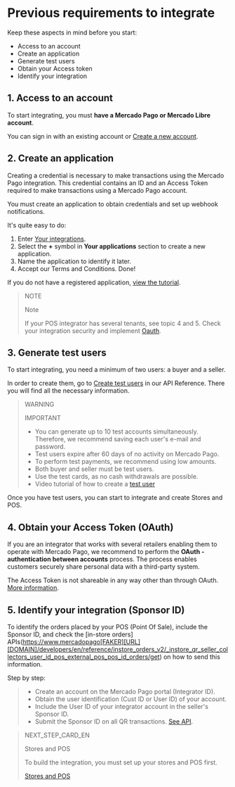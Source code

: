 # Previous requirements to integrate

Keep these aspects in mind before you start:

* Access to an account
* Create an application
* Generate test users
* Obtain your Access token
* Identify your integration

## 1. Access to an account

To start integrating, you must **have a Mercado Pago or Mercado Libre account**.

You can sign in with an existing account or [Create a new account](https://www.mercadopago[FAKER][URL][DOMAIN]/hub/registration/landing).

## 2. Create an application

Creating a credential is necessary to make transactions using the Mercado Pago integration. This credential contains an ID and an Access Token required to make transactions using a Mercado Pago account.

You must create an application to obtain credentials and set up webhook notifications.

It's quite easy to do:

1. Enter [Your integrations](https://www.mercadopago[FAKER][URL][DOMAIN]/developers/panel/applications).
2. Select the **+** symbol in **Your applications** section to create a new application.
3. Name the application to identify it later.
4. Accept our Terms and Conditions. Done!

If you do not have a registered application, [view the tutorial](https://youtu.be/FB4aL9D0Of4?list=PLCazXKuqZp3hGVY3bBhEO0ItFhIic5UpK).

> NOTE
>
> Note
>
>If your POS integrator has several tenants, see topic 4 and 5. Check your integration security and implement [Oauth](https://www.mercadopago[FAKER][URL][DOMAIN]/developers/es/guides/security/oauth/introduction).


## 3. Generate test users

To start integrating, you need a minimum of two users: a buyer and a seller.

In order to create them, go to [Create test users](https://www.mercadopago[FAKER][URL][DOMAIN]/developers/en/reference/test_user/_users_test_user/post) in our API Reference. There you will find all the necessary information.

> WARNING
>
> IMPORTANT
>
> * You can generate up to 10 test accounts simultaneously. Therefore, we recommend saving each user's e-mail and password.
> * Test users expire after 60 days of no activity on Mercado Pago.
> * To perform test payments, we recommend using low amounts.
> * Both buyer and seller must be test users.
> * Use the test cards, as no cash withdrawals are possible.
> * Video tutorial of how to create a [test user](https://youtu.be/VgXsbJB6rY0?list=PLCazXKuqZp3hGVY3bBhEO0ItFhIic5UpK)

Once you have test users, you can start to integrate and create Stores and POS.

## 4. Obtain your Access Token (OAuth)

If you are an integrator that works with several retailers enabling them to operate with Mercado Pago, we recommend to perform the **OAuth - authentication between accounts** process. The process enables customers securely share personal data with a third-party system.

The Access Token is not shareable in any way other than through OAuth. [More information](https://www.mercadopago[FAKER][URL][DOMAIN]/developers/en/docs/qr-code/additional-content/credentials).

## 5. Identify your integration (Sponsor ID)

To identify the orders placed by your POS (Point Of Sale), include the Sponsor ID, and check the [in-store orders] APIs(https://www.mercadopago[FAKER][URL][DOMAIN]/developers/en/reference/instore_orders_v2/_instore_qr_seller_collectors_user_id_pos_external_pos_pos_id_orders/get) on how to send this information.

Step by step:

> * Create an account on the Mercado Pago portal (Integrator ID).
> * Obtain the user identification (Cust ID or User ID) of your account.
> * Include the User ID of your integrator account in the seller's Sponsor ID.
> * Submit the Sponsor ID on all QR transactions. [See API](https://www.mercadopago[FAKER][URL][DOMAIN]/developers/en/reference/instore_orders/_mpmobile_instore_qr_user_id_external_id/post).



> NEXT_STEP_CARD_EN
>
> Stores and POS
>
> To build the integration, you must set up your stores and POS first.
>
> [Stores and POS](https://www.mercadopago[FAKER][URL][DOMAIN]/developers/en/docs/qr-code/stores-pos/introduction)
